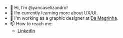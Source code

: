 - 👋 Hi, I’m @yancaselizandro!
- 🌱 I’m currently learning more about UX/UI.
- 💞️ I'm working as a graphic designer at [Da Magrinha](https://damagrinha.com.br/).
- 📫 How to reach me:
  - [LinkedIn](https://www.linkedin.com/in/yanca-elizandro/)

<!---
yancaelizando/yancaelizando is a ✨ special ✨ repository because its `README.md` (this file) appears on your GitHub profile.
You can click the Preview link to take a look at your changes.
--->
